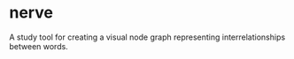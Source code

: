 nerve
=====

A study tool for creating a visual node graph representing interrelationships between words.
